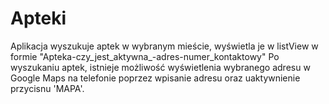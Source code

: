 # Apteki
Aplikacja wyszukuje aptek w wybranym mieście, wyświetla je w listView w formie 
"Apteka-czy_jest_aktywna_-adres-numer_kontaktowy"
Po wyszukaniu aptek, istnieje możliwość wyświetlenia wybranego adresu w Google Maps na telefonie poprzez wpisanie adresu oraz uaktywnienie przycisnu 'MAPA'.
